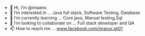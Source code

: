 - 👋 Hi, I’m @imaanx
- 👀 I’m interested in ... Java full stack, Software Testing, Database
- 🌱 I’m currently learning ... Core java, Manual testing,Sql
- 💞️ I’m looking to collaborate on ... Full stack developer and QA
- 📫 How to reach me ... www.facebook.com/imanur.ali01

<!---
imaanx/imaanx is a ✨ special ✨ repository because its `README.md` (this file) appears on your GitHub profile.
You can click the Preview link to take a look at your changes.
--->
